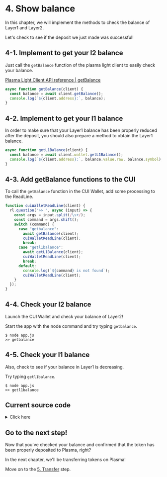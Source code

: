 # 4. Show balance

In this chapter, we will implement the methods to check the balance of Layer1 and Layer2.

Let's check to see if the deposit we just made was successful!

## 4-1. Implement to get your l2 balance

Just call the `getBalance` function of the plasma light client to easily check your balance.

[Plasma Light Client API reference | getBalance](/API/plasma-light-client.md#getbalance)

```javascript
async function getBalance(client) {
  const balance = await client.getBalance();
  console.log(`${client.address}:`, balance);
}
```

## 4-2. Implement to get your l1 balance

In order to make sure that your Layer1 balance has been properly reduced after the deposit, you should also prepare a method to obtain the Layer1 balance.

```javascript
async function getL1Balance(client) {
  const balance = await client.wallet.getL1Balance();
  console.log(`${client.address}:`, balance.value.raw, balance.symbol);
}
```

## 4-3. Add getBalance functions to the CUI

To call the `getBalance` function in the CUI Wallet, add some processing to the ReadLine.

```javascript
function cuiWalletReadLine(client) {
  rl.question(">> ", async (input) => {
    const args = input.split(/\s+/);
    const command = args.shift();
    switch (command) {
      case "getbalance":
        await getBalance(client);
        cuiWalletReadLine(client);
        break;
      case "getl1balance":
        await getL1Balance(client);
        cuiWalletReadLine(client);
        break;
      default:
        console.log(`${command} is not found`);
        cuiWalletReadLine(client);
    }
  });
}
```

## 4-4. Check your l2 balance

Launch the CUI Wallet and check your balance of Layer2!

Start the app with the node command and try typing `getbalance`.

```
$ node app.js
>> getbalance
```

## 4-5. Check your l1 balance

Also, check to see if your balance in Layer1 is decreasing.

Try typing `getl1balance`.

```
$ node app.js
>> getl1balance
```

## Current source code

<details>
<summary>Click here</summary>

```javascript
const readline = require("readline");
const ethers = require("ethers");
const { Bytes } = require("@cryptoeconomicslab/primitives");
const { LevelKeyValueStore } = require("@cryptoeconomicslab/level-kvs");
const initializeLightClient = require("@cryptoeconomicslab/eth-plasma-light-client")
  .default;

// TODO: enter your private key
const PRIVATE_KEY = "ENTER YOUR PRIVATE KEY";
const config = require("./config.local.json");
const DEPOSIT_CONTRACT_ADDRESS = config.payoutContracts.DepositContract;

const rl = readline.createInterface({
  input: process.stdin,
  output: process.stdout,
});

async function deposit(client, amount) {
  console.log("deposit:", amount);
  await client.deposit(amount, DEPOSIT_CONTRACT_ADDRESS);
}

async function getBalance(client) {
  const balance = await client.getBalance();
  console.log(`${client.address}:`, balance);
}

async function getL1Balance(client) {
  const balance = await client.wallet.getL1Balance();
  console.log(`${client.address}:`, balance.value.raw, balance.symbol);
}

async function startLightClient() {
  const kvs = new LevelKeyValueStore(Bytes.fromString("plasma_light_client"));
  const wallet = new ethers.Wallet(
    PRIVATE_KEY,
    new ethers.providers.JsonRpcProvider("http://127.0.0.1:8545")
  );
  const lightClient = await initializeLightClient({
    wallet,
    kvs,
    config,
    aggregatorEndpoint: "http://127.0.0.1:3000",
  });
  await lightClient.start();
  return lightClient;
}

function cuiWalletReadLine(client) {
  rl.question(">> ", async (input) => {
    const args = input.split(/\s+/);
    const command = args.shift();
    switch (command) {
      case "deposit":
        await deposit(client, args[0]);
        cuiWalletReadLine(client);
        break;
      case "getbalance":
        await getBalance(client);
        cuiWalletReadLine(client);
        break;
      case "getl1balance":
        await getL1Balance(client);
        cuiWalletReadLine(client);
        break;
      case "quit":
        console.log("Bye.");
        rl.close();
        process.exit();
      default:
        console.log(`${command} is not found`);
        cuiWalletReadLine(client);
    }
  });
}

async function main() {
  const client = await startLightClient();
  cuiWalletReadLine(client);
}

main();
```

</details>

## Go to the next step!

Now that you've checked your balance and confirmed that the token has been properly deposited to Plasma, right?

In the next chapter, we'll be transferring tokens on Plasma!

Move on to the [5. Transfer](/tutorial/cui-wallet/transfer.md) step.
